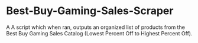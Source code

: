 # Best-Buy-Gaming-Sales-Scraper
A A script which when ran, outputs an organized list of products from the Best Buy Gaming Sales Catalog (Lowest Percent Off to Highest Percent Off). 
